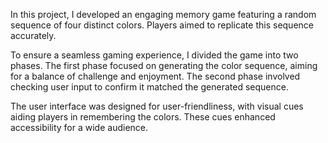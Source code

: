 In this project, I developed an engaging memory game featuring a random sequence of four distinct colors. Players aimed to replicate this sequence accurately.

To ensure a seamless gaming experience, I divided the game into two phases. The first phase focused on generating the color sequence, aiming for a balance of challenge and enjoyment. The second phase involved checking user input to confirm it matched the generated sequence.

The user interface was designed for user-friendliness, with visual cues aiding players in remembering the colors. These cues enhanced accessibility for a wide audience.

